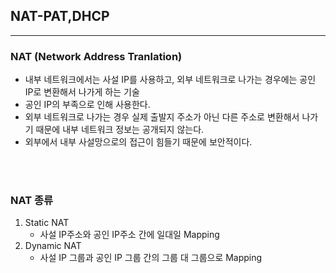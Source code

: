 ## __NAT-PAT,DHCP__
---

### __NAT (Network Address Tranlation)__
+ 내부 네트워크에서는 사설 IP를 사용하고, 외부 네트워크로 나가는 경우에는 공인 IP로 변환해서 나가게 하는 기술
+ 공인 IP의 부족으로 인해 사용한다.
+ 외부 네트워크로 나가는 경우 실제 출발지 주소가 아닌 다른 주소로 변환해서 나가기 때문에 내부 네트워크 정보는 공개되지 않는다.
+ 외부에서 내부 사설망으로의 접근이 힘들기 때문에 보안적이다.

<br><br>

### __NAT 종류__
1. Static NAT
   + 사설 IP주소와 공인 IP주소 간에 일대일 Mapping
2. Dynamic NAT
   + 사설 IP 그룹과 공인 IP 그룹 간의 그룹 대 그룹으로 Mapping
